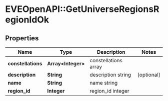 # EVEOpenAPI::GetUniverseRegionsRegionIdOk

## Properties
Name | Type | Description | Notes
------------ | ------------- | ------------- | -------------
**constellations** | **Array&lt;Integer&gt;** | constellations array | 
**description** | **String** | description string | [optional] 
**name** | **String** | name string | 
**region_id** | **Integer** | region_id integer | 


